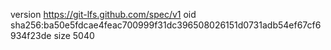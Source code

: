 version https://git-lfs.github.com/spec/v1
oid sha256:ba50e5fdcae4feac700999f31dc396508026151d0731adb54ef67cf6934f23de
size 5040
